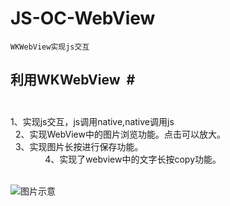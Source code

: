 # JS-OC-WebView


`WKWebView实现js交互`<br>

## 利用WKWebView  #<br>  
  1、实现js交互，js调用native,native调用js  <br>  
  2、实现WebView中的图片浏览功能。点击可以放大。     <br>  
  3、实现图片长按进行保存功能。                       <br>              
  4、实现了webview中的文字长按copy功能。<br>  


![图片示意](https://github.com/liyuunxiangGit/JS-OC-WebView/blob/master/wkWebViewjs交互.gif)  
